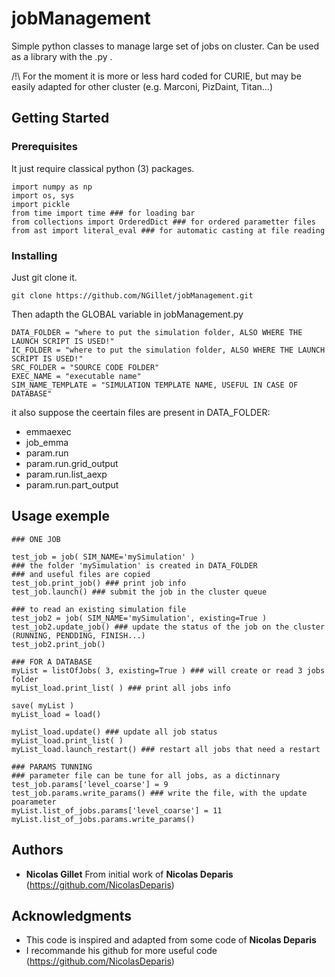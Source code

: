# jobManagement

Simple python classes to manage large set of jobs on cluster. Can be used as a library with the .py .

/!\ For the moment it is more or less hard coded for CURIE, but may be easily adapted for other cluster (e.g. Marconi, PizDaint, Titan...)

## Getting Started



### Prerequisites

It just require classical python (3) packages.

```
import numpy as np
import os, sys
import pickle
from time import time ### for loading bar
from collections import OrderedDict ### for ordered parametter files
from ast import literal_eval ### for automatic casting at file reading
```

### Installing

Just git clone it. 

```
git clone https://github.com/NGillet/jobManagement.git
```

Then adapth the GLOBAL variable in jobManagement.py

```
DATA_FOLDER = "where to put the simulation folder, ALSO WHERE THE LAUNCH SCRIPT IS USED!"
IC_FOLDER = "where to put the simulation folder, ALSO WHERE THE LAUNCH SCRIPT IS USED!"
SRC_FOLDER = "SOURCE CODE FOLDER"
EXEC_NAME = "executable name"
SIM_NAME_TEMPLATE = "SIMULATION TEMPLATE NAME, USEFUL IN CASE OF DATABASE"
```

it also suppose the ceertain files are present in DATA_FOLDER:
- emmaexec              
- job_emma                
- param.run               
- param.run.grid_output   
- param.run.list_aexp     
- param.run.part_output 

## Usage exemple

```
### ONE JOB 

test_job = job( SIM_NAME='mySimulation' ) 
### the folder 'mySimulation' is created in DATA_FOLDER
### and useful files are copied
test_job.print_job() ### print job info
test_job.launch() ### submit the job in the cluster queue

### to read an existing simulation file
test_job2 = job( SIM_NAME='mySimulation', existing=True )
test_job2.update_job() ### update the status of the job on the cluster (RUNNING, PENDDING, FINISH...)
test_job2.print_job()

### FOR A DATABASE
myList = listOfJobs( 3, existing=True ) ### will create or read 3 jobs folder
myList_load.print_list( ) ### print all jobs info

save( myList )
myList_load = load()

myList_load.update() ### update all job status
myList_load.print_list( )
myList_load.launch_restart() ### restart all jobs that need a restart

### PARAMS TUNNING
### parameter file can be tune for all jobs, as a dictinnary
test_job.params['level_coarse'] = 9
test_job.params.write_params() ### write the file, with the update poarameter
myList.list_of_jobs.params['level_coarse'] = 11
myList.list_of_jobs.params.write_params()
```

## Authors

* **Nicolas Gillet** From initial work of **Nicolas Deparis** (https://github.com/NicolasDeparis)

## Acknowledgments

* This code is inspired and adapted from some code of **Nicolas Deparis** 
* I recommande his github for more useful code (https://github.com/NicolasDeparis)
